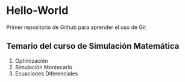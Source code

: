 # Hello-World
Primer repositorio de Github para aprender el uso de Git


## Temario del curso de Simulación Matemática

1. Optimización
2. Simulación Montecarlo
3. Ecuaciones Diferenciales
